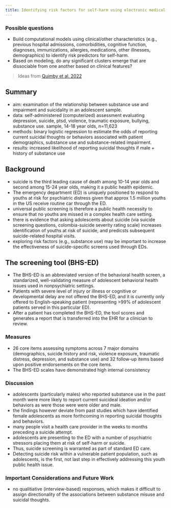 ```yaml
---
title: Identifying risk factors for self-harm using electronic medical records
---
```


### Possible questions
* Build computational models using clinical/other characteristics (e.g., previous hospital admissions, comorbidities, cognitive function, diagnoses, immunizations, allergies, medications, other illnesses, demographics) to identify risk predictors for self-harm.
* Based on modeling, do any significant clusters emerge that are dissociable from one another based on clinical features? 

> Ideas from [Quimby et al. 2022](https://journals.lww.com/pec-online/Fulltext/2022/02000/Evaluating_Adolescent_Substance_Use_and_Suicide_in.43.aspx)

## Summary
* aim: examination of the relationship between substance use and impairment and suicidality in an adolescent sample. 
* data: self-administered (computerized) assessment evaluating depression, suicide, ptsd, violence, traumatic exposure, bullying, substance use. sample, 14-18 year olds, n=11,623
* methods: binary logistic regression to estimate the odds of reporting current suicidal thoughts or behaviors associated with patient demographics, substance use and substance-related impairment.
* results: increased likelihood of reporting suicidal thoughts if male + history of substance use

## Background
* suicide is the third leading cause of death among 10-14 year olds and second among 15-24 year olds, making it a public health epidemic. 
* The emergency department (ED) is uniquely positioned to respond to youths at risk for psychiatric distress given that approx 1.5 million youths in the US receive routine car through the ED.
* universal public screening is therefore a public health necessity to ensure that no youths are missed in a complex health care setting. 
* there is evidence that asking adolescents about suicide (via suicide screening questions, colombia-suicide severity rating scale) increases identification of youths at risk of suicide, and predicsts subsequent suicide-related hospital visits.
* exploring risk factors (e.g., substance use) may be important to increase the effectiveness of suicide-specific screens used through EDs.

## The screening tool (BHS-ED)
* The BHS-ED is an abbreviated version of the behavioral health screen, a standarized, well-validating measure of adolescent behavioral health issues used in nonpsychiatric settings. 
* Patients with severe level of injury or illness or cognitive or developmental delay are not offered the BHS-ED, and it is currently only offered to English-speaking patient (representing >99% of adolescent patients served in this particular ED).
* After a patient has completed the BHS-ED, the tool scores and generates a report that is transferred into the EHR for a clinician to review.

### Measures
* 26 core items assessing symptoms across 7 major domains (demographics, suicide history and risk, violence exposure, traumatic distress, depression, and substance use) and 32 follow-up items based upon positive endorsements on the core items. 
* The BHS-ED scales have demonstrated high internal consistency


### Discussion
* adolescents (particularly males) who reported substance use in the past month were more likely to report current suicideal ideation and/or behaviors as were those were were older and male. 
* the findings however deviate from past studies which have identified female adolescents as more forthcoming in reporting suicidal thoughts and behaviors. 
* many people visit a health care provider in the weeks to months preceding a suicide attempt. 
* adolescents are presenting to the ED with a number of psychiatric stressors placing them at risk of self-harm or suicide.
* Thus, suicide screening is warranted as part of standard ED care. 
* Detecting suicide risk within a vulnerable patient population, such as adolescents, is the first, not last step in effectively addressing this youth public health issue. 

### Important Considerations and Future Work
* no qualitiative (interview-based) responses, which makes it difficult to assign directionality of the associations between substance misuse and suicidal thoughts.
